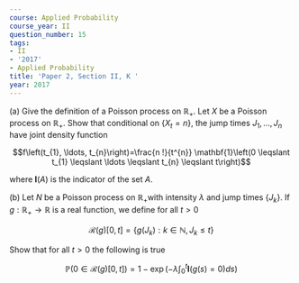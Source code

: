 ```yaml
---
course: Applied Probability
course_year: II
question_number: 15
tags:
- II
- '2017'
- Applied Probability
title: 'Paper 2, Section II, K '
year: 2017
---
```




(a) Give the definition of a Poisson process on $\mathbb{R}_{+}$. Let $X$ be a Poisson process on $\mathbb{R}_{+}$. Show that conditional on $\left\{X_{t}=n\right\}$, the jump times $J_{1}, \ldots, J_{n}$ have joint density function

$$f\left(t_{1}, \ldots, t_{n}\right)=\frac{n !}{t^{n}} \mathbf{1}\left(0 \leqslant t_{1} \leqslant \ldots \leqslant t_{n} \leqslant t\right)$$

where $\boldsymbol{I}(A)$ is the indicator of the set $A$.

(b) Let $N$ be a Poisson process on $\mathbb{R}_{+}$with intensity $\lambda$ and jump times $\left\{J_{k}\right\}$. If $g: \mathbb{R}_{+} \rightarrow \mathbb{R}$ is a real function, we define for all $t>0$

$$\mathcal{R}(g)[0, t]=\left\{g\left(J_{k}\right): k \in \mathbb{N}, J_{k} \leqslant t\right\}$$

Show that for all $t>0$ the following is true

$$\mathbb{P}(0 \in \mathcal{R}(g)[0, t])=1-\exp \left(-\lambda \int_{0}^{t} \mathbf{I}(g(s)=0) d s\right)$$